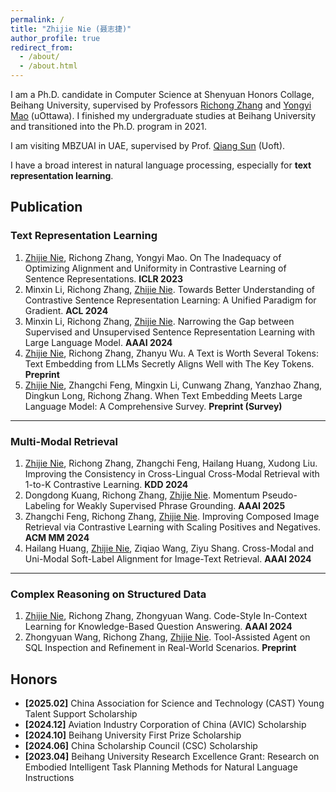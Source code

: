 ```yaml
---
permalink: /
title: "Zhijie Nie (聂志捷)"
author_profile: true
redirect_from: 
  - /about/
  - /about.html
---
```


I am a Ph.D. candidate in Computer Science at Shenyuan Honors Collage, Beihang University, supervised by Professors [Richong Zhang](https://zhangrichong.github.io/) and [Yongyi Mao](https://www.eecs.uottawa.ca/~yymao/) (uOttawa). I finished my undergraduate studies at Beihang University and transitioned into the Ph.D. program in 2021.

I am visiting MBZUAI in UAE, supervised by Prof. [Qiang Sun](https://sites.google.com/view/qsun) (Uoft).

I  have a broad interest in natural language processing, especially for **text representation learning**.

## Publication

### Text Representation Learning

1. <u>Zhijie Nie</u>, Richong Zhang, Yongyi Mao. On The Inadequacy of Optimizing Alignment and Uniformity in Contrastive Learning of Sentence Representations. **ICLR 2023**
2. Minxin Li, Richong Zhang, <u>Zhijie Nie</u>. Towards Better Understanding of Contrastive Sentence Representation Learning: A Unified Paradigm for Gradient. **ACL 2024**
3. Minxin Li, Richong Zhang, <u>Zhijie Nie</u>. Narrowing the Gap between Supervised and Unsupervised Sentence Representation Learning with Large Language Model. **AAAI 2024**
4. <u>Zhijie Nie</u>, Richong Zhang, Zhanyu Wu. A Text is Worth Several Tokens: Text Embedding from LLMs Secretly Aligns Well with The Key Tokens. **Preprint**
5. <u>Zhijie Nie</u>, Zhangchi Feng, Mingxin Li, Cunwang Zhang, Yanzhao Zhang, Dingkun Long, Richong Zhang. When Text Embedding Meets Large Language Model: A Comprehensive Survey. **Preprint (Survey)**

------

### Multi-Modal Retrieval

1. <u>Zhijie Nie</u>, Richong Zhang, Zhangchi Feng, Hailang Huang, Xudong Liu. Improving the Consistency in Cross-Lingual Cross-Modal Retrieval with 1-to-K Contrastive Learning. **KDD 2024**
2. Dongdong Kuang, Richong Zhang, <u>Zhijie Nie</u>. Momentum Pseudo-Labeling for Weakly Supervised Phrase Grounding. **AAAI 2025**
3. Zhangchi Feng, Richong Zhang, <u>Zhijie Nie</u>. Improving Composed Image Retrieval via Contrastive Learning with Scaling Positives and Negatives. **ACM MM 2024**
4. Hailang Huang, <u>Zhijie Nie</u>, Ziqiao Wang, Ziyu Shang. Cross-Modal and Uni-Modal Soft-Label Alignment for Image-Text Retrieval. **AAAI 2024**

------

### Complex Reasoning on Structured Data

1. <u>Zhijie Nie</u>, Richong Zhang, Zhongyuan Wang. Code-Style In-Context Learning for Knowledge-Based Question Answering. **AAAI 2024**
2. Zhongyuan Wang, Richong Zhang, <u>Zhijie Nie</u>. Tool-Assisted Agent on SQL Inspection and Refinement in Real-World Scenarios. **Preprint**

## Honors

- **[2025.02]** China Association for Science and Technology (CAST) Young Talent Support Scholarship
- **[2024.12]** Aviation Industry Corporation of China (AVIC) Scholarship
- **[2024.10]** Beihang University First Prize Scholarship
- **[2024.06]** China Scholarship Council (CSC) Scholarship
- **[2023.04]** Beihang University Research Excellence Grant: Research on Embodied Intelligent Task Planning Methods for Natural Language Instructions
